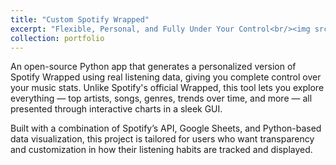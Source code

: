 ```yaml
---
title: "Custom Spotify Wrapped"
excerpt: "Flexible, Personal, and Fully Under Your Control<br/><img src='/images/Interface_Showcase.gif' width=500>"
collection: portfolio
---
```


An open-source Python app that generates a personalized version of Spotify Wrapped using real listening data, giving you complete control over your music stats. Unlike Spotify's official Wrapped, this tool lets you explore everything — top artists, songs, genres, trends over time, and more — all presented through interactive charts in a sleek GUI.

Built with a combination of Spotify’s API, Google Sheets, and Python-based data visualization, this project is tailored for users who want transparency and customization in how their listening habits are tracked and displayed.
